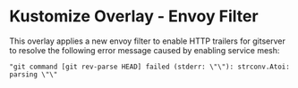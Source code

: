 # Kustomize Overlay - Envoy Filter

This overlay applies a new envoy filter to enable HTTP trailers for gitserver to resolve the following error message caused by enabling service mesh:

```
"git command [git rev-parse HEAD] failed (stderr: \"\"): strconv.Atoi: parsing \"\"
```
